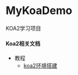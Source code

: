 # MyKoaDemo
KOA2学习项目


#### Koa2相关文档
- 教程
  - [koa2环境搭建](https://blog.csdn.net/weixin_42795831/article/details/82765912)
